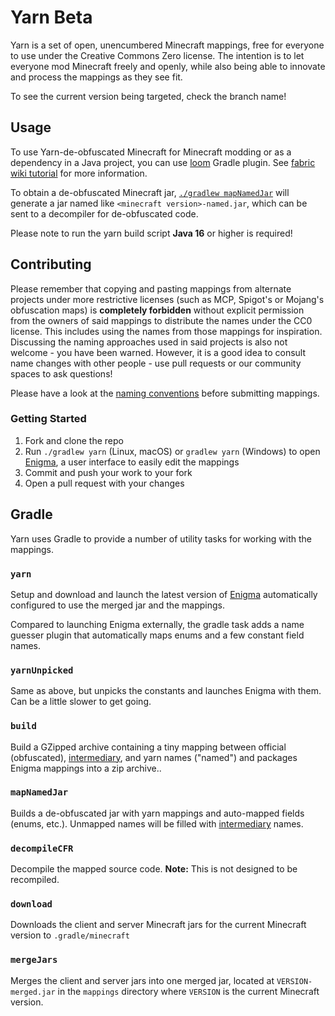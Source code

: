 # Yarn Beta

Yarn is a set of open, unencumbered Minecraft mappings, free for everyone to use under the Creative Commons Zero license.
The intention is to let everyone mod Minecraft freely and openly, while also being able to innovate and process the
mappings as they see fit.

To see the current version being targeted, check the branch name!

## Usage
To use Yarn-de-obfuscated Minecraft for Minecraft modding or as a dependency in a Java project, you can use [loom](https://github.com/fabricmc/fabric-loom) Gradle plugin. See [fabric wiki tutorial](https://fabricmc.net/wiki/tutorial:setup) for more information.

To obtain a de-obfuscated Minecraft jar, [`./gradlew mapNamedJar`](#mapNamedJar) will generate a jar named like `<minecraft version>-named.jar`,
which can be sent to a decompiler for de-obfuscated code.

Please note to run the yarn build script **Java 16** or higher is required!

## Contributing

Please remember that copying and pasting mappings from alternate projects under more restrictive licenses (such as MCP, Spigot's or Mojang's obfuscation maps)
is **completely forbidden** without explicit permission from the owners of said mappings to distribute the names under the CC0 license.
This includes using the names from those mappings for inspiration. Discussing the naming approaches used in said projects
is also not welcome - you have been warned. However, it is a good idea to consult name changes with other people - use pull requests or our community spaces to ask questions!

Please have a look at the [naming conventions](/CONVENTIONS.md) before submitting mappings.

### Getting Started

1. Fork and clone the repo
2. Run `./gradlew yarn` (Linux, macOS) or `gradlew yarn` (Windows) to open [Enigma](https://github.com/FabricMC/Enigma), a user interface to easily edit the mappings
3. Commit and push your work to your fork
4. Open a pull request with your changes

## Gradle
Yarn uses Gradle to provide a number of utility tasks for working with the mappings.

### `yarn`
Setup and download and launch the latest version of [Enigma](https://github.com/FabricMC/Enigma) automatically configured to use the merged jar and the mappings.

Compared to launching Enigma externally, the gradle task adds a name guesser plugin that automatically maps enums and a few constant field names.

### `yarnUnpicked`
Same as above, but unpicks the constants and launches Enigma with them. Can be a little slower to get going.


### `build`
Build a GZipped archive containing a tiny mapping between official (obfuscated), [intermediary](https://github.com/FabricMC/intermediary), and yarn names ("named") and packages Enigma mappings into a zip archive..

### `mapNamedJar`
Builds a de-obfuscated jar with yarn mappings and auto-mapped fields (enums, etc.). Unmapped names will be filled with [intermediary](https://github.com/FabricMC/Intermediary) names.

### `decompileCFR`
Decompile the mapped source code. **Note:** This is not designed to be recompiled.

### `download`
Downloads the client and server Minecraft jars for the current Minecraft version to `.gradle/minecraft`

### `mergeJars`
Merges the client and server jars into one merged jar, located at `VERSION-merged.jar` in the `mappings` directory where `VERSION` is the current Minecraft version.
